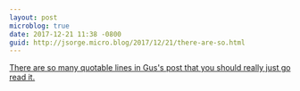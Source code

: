 ```yaml
---
layout: post
microblog: true
date: 2017-12-21 11:38 -0800
guid: http://jsorge.micro.blog/2017/12/21/there-are-so.html
---
```

[There are so many quotable lines in Gus's post that you should really just go read it.](http://shapeof.com/archives/2017/12/bloomberg_single_ui_experience.html)
